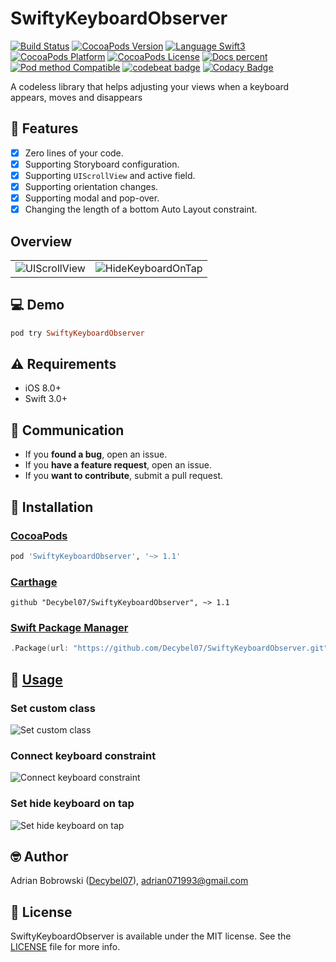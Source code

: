 # SwiftyKeyboardObserver

[![Build Status](https://travis-ci.org/Decybel07/SwiftyKeyboardObserver.svg?branch=master&style=flat)](https://travis-ci.org/Decybel07/SwiftyKeyboardObserver)
[![CocoaPods Version](https://img.shields.io/cocoapods/v/SwiftyKeyboardObserver.svg?style=flat&label=version)](http://cocoapods.org/pods/SwiftyKeyboardObserver)
[![Language Swift3](https://img.shields.io/badge/languages-Swift%203.0+-FFAC45.svg?style=flat)](https://developer.apple.com/swift/) 
[![CocoaPods Platform](https://img.shields.io/cocoapods/p/SwiftyKeyboardObserver.svg?style=flat&label=platform)](http://cocoapods.org/pods/SwiftyKeyboardObserver)
[![CocoaPods License](https://img.shields.io/cocoapods/l/SwiftyKeyboardObserver.svg?style=flat&label=license)](https://github.com/Decybel07/SwiftyKeyboardObserver/blob/master/LICENSE)
[![Docs percent](https://img.shields.io/badge/docs-100%25-brightgreen.svg)](http://cocoadocs.org/docsets/SwiftyKeyboardObserver/)
[![Pod method Compatible](https://img.shields.io/badge/supports-CocoaPods%20%7C%20Carthage%20%7C%20Swift%20Package%20Manager-green.svg?style=flat)](#-installation)
[![codebeat badge](https://codebeat.co/badges/57da10a2-ad83-458a-8ec1-4cd38f85e420)](https://codebeat.co/projects/github-com-decybel07-SwiftyKeyboardObserver-master)
[![Codacy Badge](https://api.codacy.com/project/badge/Grade/7010823ec49144058c809df382231a57)](https://www.codacy.com/app/Decybel07/SwiftyKeyboardObserver/dashboard)

A codeless library that helps adjusting your views when a keyboard appears, moves and disappears

## 🌟 Features

- [x] Zero lines of your code.
- [x] Supporting Storyboard configuration.
- [x] Supporting `UIScrollView` and active field.
- [x] Supporting orientation changes.
- [x] Supporting modal and pop-over.
- [x] Changing the length of a bottom Auto Layout constraint.

##  Overview

<p align="center">
<table><tr>
<td><img src="https://raw.githubusercontent.com/Decybel07/SwiftyKeyboardObserver/master/Images/UIScrollView720.gif" alt="UIScrollView"/></td>
<td><img src="https://raw.githubusercontent.com/Decybel07/SwiftyKeyboardObserver/master/Images/HideKeyboardOnTap720.gif" alt="HideKeyboardOnTap"/></td>
</tr></table>
</p>

## 💻 Demo

```ruby
pod try SwiftyKeyboardObserver
```

## ⚠️ Requirements

- iOS 8.0+
- Swift 3.0+

## 👥 Communication

- If you **found a bug**, open an issue.
- If you **have a feature request**, open an issue.
- If you **want to contribute**, submit a pull request.

## 📗 Installation

### [CocoaPods](http://cocoapods.org)

```ruby
pod 'SwiftyKeyboardObserver', '~> 1.1'
```

### [Carthage](https://github.com/Carthage/Carthage)

```ogdl
github "Decybel07/SwiftyKeyboardObserver", ~> 1.1
```

### [Swift Package Manager](https://swift.org/package-manager/)

```swift
.Package(url: "https://github.com/Decybel07/SwiftyKeyboardObserver.git", majorVersion: 1)
```

## 📘 [Usage](http://cocoadocs.org/docsets/SwiftyKeyboardObserver/)

### Set custom class ###
<img src="https://raw.githubusercontent.com/Decybel07/SwiftyKeyboardObserver/master/Images/SetCustomClass1280.png" alt="Set custom class"/>

### Connect keyboard constraint ###
<img src="https://raw.githubusercontent.com/Decybel07/SwiftyKeyboardObserver/master/Images/ConnectKeyboardConstraint1280.png" alt="Connect keyboard constraint"/>

### Set hide keyboard on tap ###
<img src="https://raw.githubusercontent.com/Decybel07/SwiftyKeyboardObserver/master/Images/SetHideKeyboardOnTap1280.png" alt="Set hide keyboard on tap"/>

## 🤓 Author

Adrian Bobrowski ([Decybel07](https://github.com/Decybel07)), adrian071993@gmail.com

## 🔑 License

SwiftyKeyboardObserver is available under the MIT license. See the [LICENSE](https://github.com/Decybel07/SwiftyKeyboardObserver/blob/master/LICENSE) file for more info.
